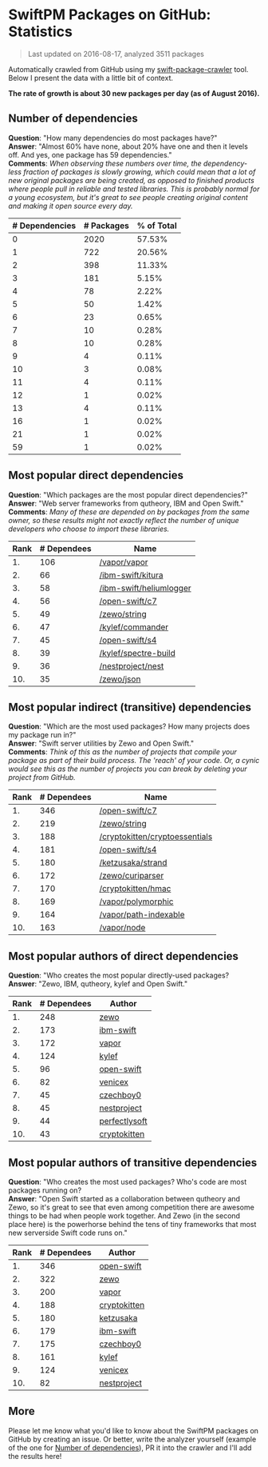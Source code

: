
# SwiftPM Packages on GitHub: Statistics

> Last updated on 2016-08-17, analyzed 3511 packages

Automatically crawled from GitHub using my [swift-package-crawler](https://github.com/czechboy0/swift-package-crawler) tool. Below I present the data with a little bit of context.

**The rate of growth is about 30 new packages per day (as of August 2016).**

## Number of dependencies
**Question**: "How many dependencies do most packages have?"  
**Answer**: "Almost 60% have none, about 20% have one and then it levels off. And yes, one package has 59 dependencies."  
**Comments**: *When observing these numbers over time, the dependency-less fraction of packages is slowly growing, which could mean that a lot of new original packages are being created, as opposed to finished products where people pull in reliable and tested libraries. This is probably normal for a young ecosystem, but it's great to see people creating original content and making it open source every day.*

| # Dependencies | # Packages | % of Total |
| --- | --- | --- |
|   0 | 2020 | 57.53% |
|   1 | 722 | 20.56% |
|   2 | 398 | 11.33% |
|   3 | 181 |  5.15% |
|   4 |  78 |  2.22% |
|   5 |  50 |  1.42% |
|   6 |  23 |  0.65% |
|   7 |  10 |  0.28% |
|   8 |  10 |  0.28% |
|   9 |   4 |  0.11% |
|  10 |   3 |  0.08% |
|  11 |   4 |  0.11% |
|  12 |   1 |  0.02% |
|  13 |   4 |  0.11% |
|  16 |   1 |  0.02% |
|  21 |   1 |  0.02% |
|  59 |   1 |  0.02% |


## Most popular direct dependencies
**Question**: "Which packages are the most popular direct dependencies?"  
**Answer**: "Web server frameworks from qutheory, IBM and Open Swift."    
**Comments**: *Many of these are depended on by packages from the same owner, so these results might not exactly reflect the number of unique developers who choose to import these libraries.*  

| Rank | # Dependees | Name |
| --- | --- | --- |
|   1. | 106 | [/vapor/vapor](https://github.com/vapor/vapor) |
|   2. |  66 | [/ibm-swift/kitura](https://github.com/ibm-swift/kitura) |
|   3. |  58 | [/ibm-swift/heliumlogger](https://github.com/ibm-swift/heliumlogger) |
|   4. |  56 | [/open-swift/c7](https://github.com/open-swift/c7) |
|   5. |  49 | [/zewo/string](https://github.com/zewo/string) |
|   6. |  47 | [/kylef/commander](https://github.com/kylef/commander) |
|   7. |  45 | [/open-swift/s4](https://github.com/open-swift/s4) |
|   8. |  39 | [/kylef/spectre-build](https://github.com/kylef/spectre-build) |
|   9. |  36 | [/nestproject/nest](https://github.com/nestproject/nest) |
|  10. |  35 | [/zewo/json](https://github.com/zewo/json) |


## Most popular indirect (transitive) dependencies
**Question**: "Which are the most used packages? How many projects does my package run in?"  
**Answer**: "Swift server utilities by Zewo and Open Swift."    
**Comments**: *Think of this as the number of projects that compile your package as part of their build process. The 'reach' of your code. Or, a cynic would see this as the number of projects you can break by deleting your project from GitHub.*  

| Rank | # Dependees | Name |
| --- | --- | --- |
|   1. | 346 | [/open-swift/c7](https://github.com/open-swift/c7) |
|   2. | 219 | [/zewo/string](https://github.com/zewo/string) |
|   3. | 188 | [/cryptokitten/cryptoessentials](https://github.com/cryptokitten/cryptoessentials) |
|   4. | 181 | [/open-swift/s4](https://github.com/open-swift/s4) |
|   5. | 180 | [/ketzusaka/strand](https://github.com/ketzusaka/strand) |
|   6. | 172 | [/zewo/curiparser](https://github.com/zewo/curiparser) |
|   7. | 170 | [/cryptokitten/hmac](https://github.com/cryptokitten/hmac) |
|   8. | 169 | [/vapor/polymorphic](https://github.com/vapor/polymorphic) |
|   9. | 164 | [/vapor/path-indexable](https://github.com/vapor/path-indexable) |
|  10. | 163 | [/vapor/node](https://github.com/vapor/node) |


## Most popular authors of direct dependencies
**Question**: "Who creates the most popular directly-used packages?  
**Answer**: "Zewo, IBM, qutheory, kylef and Open Swift."    

| Rank | # Dependees | Author |
| --- | --- | --- |
|   1. | 248 | [zewo](https://github.com/zewo) |
|   2. | 173 | [ibm-swift](https://github.com/ibm-swift) |
|   3. | 172 | [vapor](https://github.com/vapor) |
|   4. | 124 | [kylef](https://github.com/kylef) |
|   5. |  96 | [open-swift](https://github.com/open-swift) |
|   6. |  82 | [venicex](https://github.com/venicex) |
|   7. |  45 | [czechboy0](https://github.com/czechboy0) |
|   8. |  45 | [nestproject](https://github.com/nestproject) |
|   9. |  44 | [perfectlysoft](https://github.com/perfectlysoft) |
|  10. |  43 | [cryptokitten](https://github.com/cryptokitten) |


## Most popular authors of transitive dependencies
**Question**: "Who creates the most used packages? Who's code are most packages running on?  
**Answer**: "Open Swift started as a collaboration between qutheory and Zewo, so it's great to see that even among competition there are awesome things to be had when people work together. And Zewo (in the second place here) is the powerhorse behind the tens of tiny frameworks that most new serverside Swift code runs on."    

| Rank | # Dependees | Author |
| --- | --- | --- |
|   1. | 346 | [open-swift](https://github.com/open-swift) |
|   2. | 322 | [zewo](https://github.com/zewo) |
|   3. | 200 | [vapor](https://github.com/vapor) |
|   4. | 188 | [cryptokitten](https://github.com/cryptokitten) |
|   5. | 180 | [ketzusaka](https://github.com/ketzusaka) |
|   6. | 179 | [ibm-swift](https://github.com/ibm-swift) |
|   7. | 175 | [czechboy0](https://github.com/czechboy0) |
|   8. | 161 | [kylef](https://github.com/kylef) |
|   9. | 124 | [venicex](https://github.com/venicex) |
|  10. |  82 | [nestproject](https://github.com/nestproject) |


## More
Please let me know what you'd like to know about the SwiftPM packages on GitHub by creating an issue. Or better, write the analyzer yourself (example of the one for [Number of dependencies](https://github.com/czechboy0/swift-package-crawler/blob/master/Sources/AnalyzerLib/DependencyTrees.swift)), PR it into the crawler and I'll add the results here!
